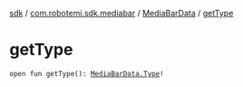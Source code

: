 [sdk](../../index.md) / [com.robotemi.sdk.mediabar](../index.md) / [MediaBarData](index.md) / [getType](./get-type.md)

# getType

`open fun getType(): `[`MediaBarData.Type`](-type/index.md)`!`
